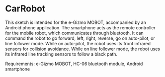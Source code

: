 # CarRobot
   This sketch is intended for the e-Gizmo MOBOT, accompanied by an Android phone application.
   The smartphone acts as the remote controller for the mobile robot, which communicates
   through bluetooth. It can command the robot to go forward, left, right, reverse, go on auto-pilot,
   or line follower mode. While on auto-pilot, the robot uses its front infrared sensors for collision avoidance.
   While on line follower mode, the robot uses its infrared line tracking sensors to follow a black path.

   Requirements: e-Gizmo MOBOT, HC-06 bluetooth module, Android smartphone
